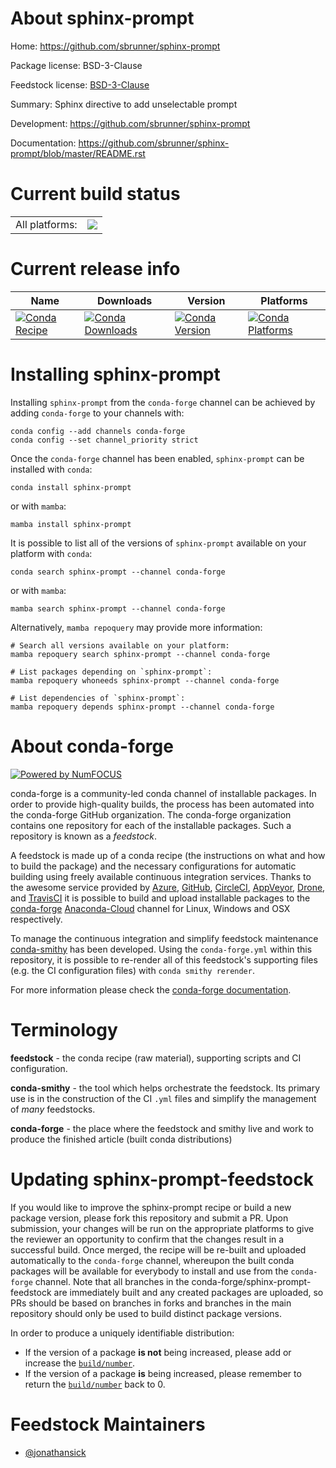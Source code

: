 About sphinx-prompt
===================

Home: https://github.com/sbrunner/sphinx-prompt

Package license: BSD-3-Clause

Feedstock license: [BSD-3-Clause](https://github.com/conda-forge/sphinx-prompt-feedstock/blob/main/LICENSE.txt)

Summary: Sphinx directive to add unselectable prompt

Development: https://github.com/sbrunner/sphinx-prompt

Documentation: https://github.com/sbrunner/sphinx-prompt/blob/master/README.rst

Current build status
====================


<table><tr><td>All platforms:</td>
    <td>
      <a href="https://dev.azure.com/conda-forge/feedstock-builds/_build/latest?definitionId=8914&branchName=main">
        <img src="https://dev.azure.com/conda-forge/feedstock-builds/_apis/build/status/sphinx-prompt-feedstock?branchName=main">
      </a>
    </td>
  </tr>
</table>

Current release info
====================

| Name | Downloads | Version | Platforms |
| --- | --- | --- | --- |
| [![Conda Recipe](https://img.shields.io/badge/recipe-sphinx--prompt-green.svg)](https://anaconda.org/conda-forge/sphinx-prompt) | [![Conda Downloads](https://img.shields.io/conda/dn/conda-forge/sphinx-prompt.svg)](https://anaconda.org/conda-forge/sphinx-prompt) | [![Conda Version](https://img.shields.io/conda/vn/conda-forge/sphinx-prompt.svg)](https://anaconda.org/conda-forge/sphinx-prompt) | [![Conda Platforms](https://img.shields.io/conda/pn/conda-forge/sphinx-prompt.svg)](https://anaconda.org/conda-forge/sphinx-prompt) |

Installing sphinx-prompt
========================

Installing `sphinx-prompt` from the `conda-forge` channel can be achieved by adding `conda-forge` to your channels with:

```
conda config --add channels conda-forge
conda config --set channel_priority strict
```

Once the `conda-forge` channel has been enabled, `sphinx-prompt` can be installed with `conda`:

```
conda install sphinx-prompt
```

or with `mamba`:

```
mamba install sphinx-prompt
```

It is possible to list all of the versions of `sphinx-prompt` available on your platform with `conda`:

```
conda search sphinx-prompt --channel conda-forge
```

or with `mamba`:

```
mamba search sphinx-prompt --channel conda-forge
```

Alternatively, `mamba repoquery` may provide more information:

```
# Search all versions available on your platform:
mamba repoquery search sphinx-prompt --channel conda-forge

# List packages depending on `sphinx-prompt`:
mamba repoquery whoneeds sphinx-prompt --channel conda-forge

# List dependencies of `sphinx-prompt`:
mamba repoquery depends sphinx-prompt --channel conda-forge
```


About conda-forge
=================

[![Powered by
NumFOCUS](https://img.shields.io/badge/powered%20by-NumFOCUS-orange.svg?style=flat&colorA=E1523D&colorB=007D8A)](https://numfocus.org)

conda-forge is a community-led conda channel of installable packages.
In order to provide high-quality builds, the process has been automated into the
conda-forge GitHub organization. The conda-forge organization contains one repository
for each of the installable packages. Such a repository is known as a *feedstock*.

A feedstock is made up of a conda recipe (the instructions on what and how to build
the package) and the necessary configurations for automatic building using freely
available continuous integration services. Thanks to the awesome service provided by
[Azure](https://azure.microsoft.com/en-us/services/devops/), [GitHub](https://github.com/),
[CircleCI](https://circleci.com/), [AppVeyor](https://www.appveyor.com/),
[Drone](https://cloud.drone.io/welcome), and [TravisCI](https://travis-ci.com/)
it is possible to build and upload installable packages to the
[conda-forge](https://anaconda.org/conda-forge) [Anaconda-Cloud](https://anaconda.org/)
channel for Linux, Windows and OSX respectively.

To manage the continuous integration and simplify feedstock maintenance
[conda-smithy](https://github.com/conda-forge/conda-smithy) has been developed.
Using the ``conda-forge.yml`` within this repository, it is possible to re-render all of
this feedstock's supporting files (e.g. the CI configuration files) with ``conda smithy rerender``.

For more information please check the [conda-forge documentation](https://conda-forge.org/docs/).

Terminology
===========

**feedstock** - the conda recipe (raw material), supporting scripts and CI configuration.

**conda-smithy** - the tool which helps orchestrate the feedstock.
                   Its primary use is in the construction of the CI ``.yml`` files
                   and simplify the management of *many* feedstocks.

**conda-forge** - the place where the feedstock and smithy live and work to
                  produce the finished article (built conda distributions)


Updating sphinx-prompt-feedstock
================================

If you would like to improve the sphinx-prompt recipe or build a new
package version, please fork this repository and submit a PR. Upon submission,
your changes will be run on the appropriate platforms to give the reviewer an
opportunity to confirm that the changes result in a successful build. Once
merged, the recipe will be re-built and uploaded automatically to the
`conda-forge` channel, whereupon the built conda packages will be available for
everybody to install and use from the `conda-forge` channel.
Note that all branches in the conda-forge/sphinx-prompt-feedstock are
immediately built and any created packages are uploaded, so PRs should be based
on branches in forks and branches in the main repository should only be used to
build distinct package versions.

In order to produce a uniquely identifiable distribution:
 * If the version of a package **is not** being increased, please add or increase
   the [``build/number``](https://docs.conda.io/projects/conda-build/en/latest/resources/define-metadata.html#build-number-and-string).
 * If the version of a package **is** being increased, please remember to return
   the [``build/number``](https://docs.conda.io/projects/conda-build/en/latest/resources/define-metadata.html#build-number-and-string)
   back to 0.

Feedstock Maintainers
=====================

* [@jonathansick](https://github.com/jonathansick/)

